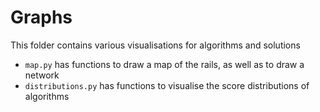 # Graphs
This folder contains various visualisations for algorithms and solutions

* `map.py` has functions to draw a map of the rails, as well as to draw a network
* `distributions.py` has functions to visualise the score distributions of algorithms